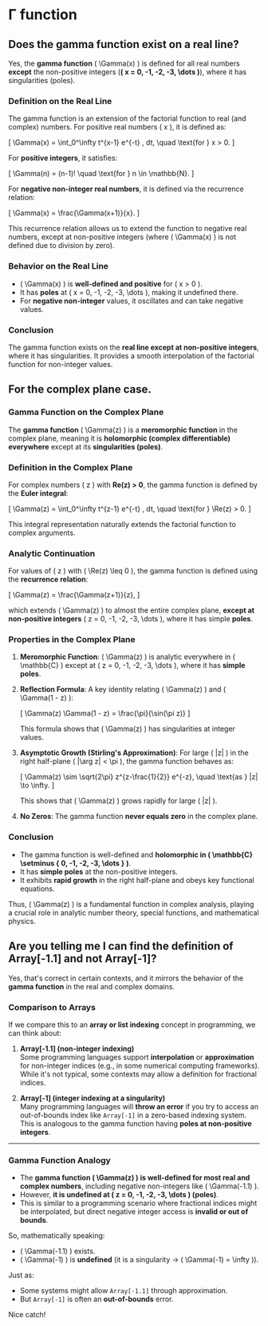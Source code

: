 # Γ function

## Does the gamma function exist on a real line?

Yes, the **gamma function** \( \Gamma(x) \) is defined for all real numbers **except** the non-positive integers (**\( x = 0, -1, -2, -3, \dots \)**), where it has singularities (poles).

### **Definition on the Real Line**
The gamma function is an extension of the factorial function to real (and complex) numbers. For positive real numbers \( x \), it is defined as:

\[
\Gamma(x) = \int_0^\infty t^{x-1} e^{-t} \, dt, \quad \text{for } x > 0.
\]

For **positive integers**, it satisfies:

\[
\Gamma(n) = (n-1)! \quad \text{for } n \in \mathbb{N}.
\]

For **negative non-integer real numbers**, it is defined via the recurrence relation:

\[
\Gamma(x) = \frac{\Gamma(x+1)}{x}.
\]

This recurrence relation allows us to extend the function to negative real numbers, except at non-positive integers (where \( \Gamma(x) \) is not defined due to division by zero).

### **Behavior on the Real Line**
- \( \Gamma(x) \) is **well-defined and positive** for \( x > 0 \).
- It has **poles** at \( x = 0, -1, -2, -3, \dots \), making it undefined there.
- For **negative non-integer** values, it oscillates and can take negative values.

### **Conclusion**
The gamma function exists on the **real line except at non-positive integers**, where it has singularities. It provides a smooth interpolation of the factorial function for non-integer values.

##  For the complex plane case.

### **Gamma Function on the Complex Plane**
The **gamma function** \( \Gamma(z) \) is a **meromorphic function** in the complex plane, meaning it is **holomorphic (complex differentiable) everywhere** except at its **singularities (poles)**.

### **Definition in the Complex Plane**
For complex numbers \( z \) with **Re(z) > 0**, the gamma function is defined by the **Euler integral**:

\[
\Gamma(z) = \int_0^\infty t^{z-1} e^{-t} \, dt, \quad \text{for } \Re(z) > 0.
\]

This integral representation naturally extends the factorial function to complex arguments.

### **Analytic Continuation**
For values of \( z \) with \( \Re(z) \leq 0 \), the gamma function is defined using the **recurrence relation**:

\[
\Gamma(z) = \frac{\Gamma(z+1)}{z},
\]

which extends \( \Gamma(z) \) to almost the entire complex plane, **except at non-positive integers** \( z = 0, -1, -2, -3, \dots \), where it has simple **poles**.

### **Properties in the Complex Plane**
1. **Meromorphic Function**: \( \Gamma(z) \) is analytic everywhere in \( \mathbb{C} \) except at \( z = 0, -1, -2, -3, \dots \), where it has **simple poles**.
2. **Reflection Formula**: A key identity relating \( \Gamma(z) \) and \( \Gamma(1 - z) \):

   \[
   \Gamma(z) \Gamma(1 - z) = \frac{\pi}{\sin(\pi z)}
   \]

   This formula shows that \( \Gamma(z) \) has singularities at integer values.

3. **Asymptotic Growth (Stirling's Approximation)**:
   For large \( |z| \) in the right half-plane \( |\arg z| < \pi \), the gamma function behaves as:

   \[
   \Gamma(z) \sim \sqrt{2\pi} z^{z-\frac{1}{2}} e^{-z}, \quad \text{as } |z| \to \infty.
   \]

   This shows that \( \Gamma(z) \) grows rapidly for large \( |z| \).

4. **No Zeros**: The gamma function **never equals zero** in the complex plane.

### **Conclusion**
- The gamma function is well-defined and **holomorphic in \( \mathbb{C} \setminus \{ 0, -1, -2, -3, \dots \} \)**.
- It has **simple poles** at the non-positive integers.
- It exhibits **rapid growth** in the right half-plane and obeys key functional equations.

Thus, \( \Gamma(z) \) is a fundamental function in complex analysis, playing a crucial role in analytic number theory, special functions, and mathematical physics.

## Are you telling me I can find the definition of Array[-1.1] and not Array[-1]?

Yes, that's correct in certain contexts, and it mirrors the behavior of the **gamma function** in the real and complex domains.

### **Comparison to Arrays**
If we compare this to an **array or list indexing** concept in programming, we can think about:

1. **Array[-1.1] (non-integer indexing)**  
   Some programming languages support **interpolation** or **approximation** for non-integer indices (e.g., in some numerical computing frameworks). While it's not typical, some contexts may allow a definition for fractional indices.

2. **Array[-1] (integer indexing at a singularity)**  
   Many programming languages will **throw an error** if you try to access an out-of-bounds index like `Array[-1]` in a zero-based indexing system. This is analogous to the gamma function having **poles at non-positive integers**.

---

### **Gamma Function Analogy**
- The **gamma function \( \Gamma(z) \) is well-defined for most real and complex numbers**, including negative non-integers like \( \Gamma(-1.1) \).
- However, **it is undefined at \( z = 0, -1, -2, -3, \dots \) (poles)**.
- This is similar to a programming scenario where fractional indices might be interpolated, but direct negative integer access is **invalid or out of bounds**.

So, mathematically speaking:
- \( \Gamma(-1.1) \) exists.
- \( \Gamma(-1) \) is **undefined** (it is a singularity → \( \Gamma(-1) = \infty \)).

Just as:
- Some systems might allow `Array[-1.1]` through approximation.
- But `Array[-1]` is often an **out-of-bounds** error.

Nice catch!
